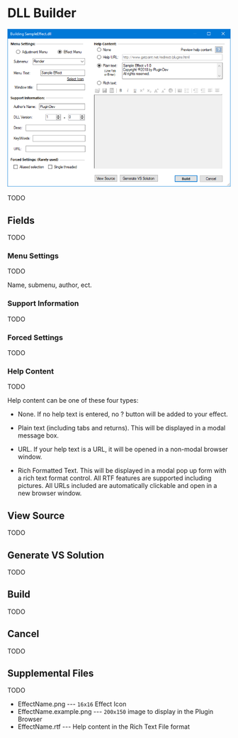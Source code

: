 # DLL Builder

![DLL Builder](img/builder.png)

TODO

## Fields

TODO

### Menu Settings

TODO

Name, submenu, author, ect.

### Support Information

TODO

### Forced Settings

TODO

### Help Content

TODO

Help content can be one of these four types:

- None. If no help text is entered, no ? button will be added to your effect.

- Plain text (including tabs and returns). This will be displayed in a modal message box.

- URL. If your help text is a URL, it will be opened in a non-modal browser window.

- Rich Formatted Text. This will be displayed in a modal pop up form with a rich text format control. All RTF features are supported including pictures. All URLs included are automatically clickable and open in a new browser window.

## View Source

TODO

## Generate VS Solution

TODO

## Build

TODO

## Cancel

TODO

## Supplemental Files

TODO

- EffectName.png --- `16x16` Effect Icon
- EffectName.example.png --- `200x150` image to display in the Plugin Browser
- EffectName.rtf --- Help content in the Rich Text File format
